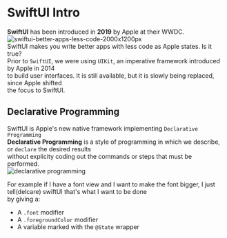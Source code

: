# SwiftUI Intro
**SwiftUI** has been introduced in **2019** by Apple at their WWDC.<br>
![swiftui-better-apps-less-code-2000x1200px](https://github.com/danielurra/SwiftUI-Intro/assets/51704179/e41a9ae7-d9a5-48b0-87c0-952973d8af91)<br>
SwiftUI makes you write better apps with less code as Apple states. Is it true?<br>
Prior to `SwiftUI`, we were using `UIKit`, an imperative framework introduced by Apple in 2014<br>
to build user interfaces. It is still available, but it is slowly being replaced, since Apple shifted<br>
the focus to SwiftUI.<br>
## Declarative Programming
SwiftUI is Apple's new native framework implementing `Declarative Programming`<br>
**Declarative Programming** is a style of programming in which we describe, or `declare` the desired results<br>
without explicity coding out the commands or steps that must be performed.<br>
![declarative programming](https://github.com/danielurra/SwiftUI-Intro/assets/51704179/67346e11-324b-4916-9dac-e9b138784de4)

For example if I have a font view and I want to make the font bigger, I just tell(delcare) swiftUI that's what I want to be done<br>
by giving a:
* A `.font` modifier
* A `.foregroundColor` modifier
* A variable marked with the `@State` wrapper

